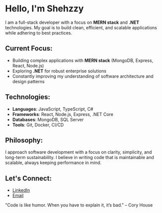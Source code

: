 # Hello, I'm Shehzzy

I am a full-stack developer with a focus on **MERN stack** and **.NET** technologies. My goal is to build clean, efficient, and scalable applications while adhering to best practices.

## Current Focus:
- Building complex applications with **MERN stack** (MongoDB, Express, React, Node.js)
- Exploring **.NET** for robust enterprise solutions
- Constantly improving my understanding of software architecture and design patterns

## Technologies:
- **Languages**: JavaScript, TypeScript, C#
- **Frameworks**: React, Node.js, Express, .NET Core
- **Databases**: MongoDB, SQL Server
- **Tools**: Git, Docker, CI/CD

## Philosophy:
I approach software development with a focus on clarity, simplicity, and long-term sustainability. I believe in writing code that is maintainable and scalable, always keeping performance in mind.

## Let's Connect:
- [LinkedIn](https://pk.linkedin.com/in/sheh-fatima?original_referer=https%3A%2F%2Fwww.linkedin.com%2F)
- [Email](mailto:aptechsheh@gmail.com)


"Code is like humor. When you have to explain it, it’s bad." – Cory House
